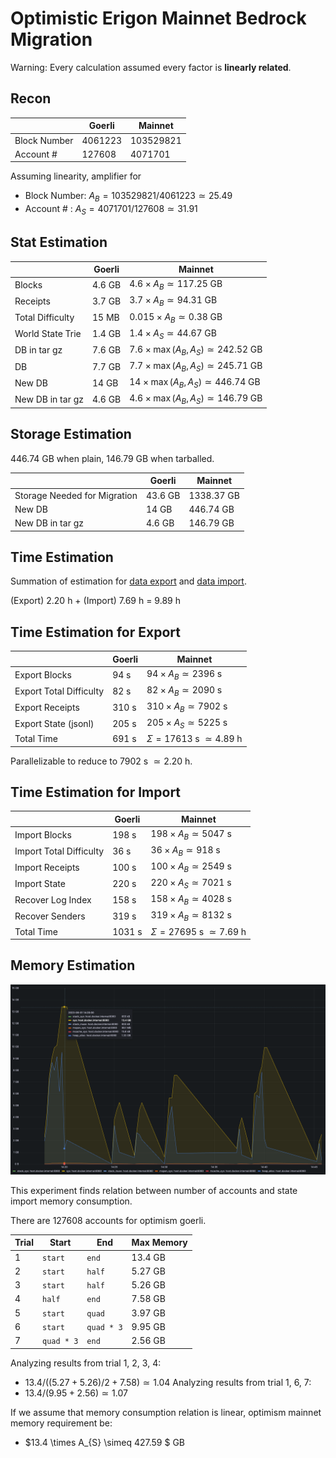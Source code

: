 # Optimistic Erigon Mainnet Bedrock Migration

Warning: Every calculation assumed every factor is **linearly related**.

## Recon

|   | Goerli | Mainnet |
|---|--------|---------|
| Block Number | $4061223$ | $103529821$ | 
| Account #    | $127608$ | $4071701$ |

Assuming linearity, amplifier for 
- Block Number: $A_{B} = 103529821 / 4061223 \simeq 25.49$
- Account #   : $A_{S} = 4071701 / 127608 \simeq 31.91$ 

## Stat Estimation 

|   | Goerli | Mainnet |
|---|--------|---------|
| Blocks           | $4.6$ GB | $4.6 \times A_{B} \simeq 117.25$ GB  | 
| Receipts         | $3.7$ GB | $3.7 \times A_{B} \simeq 94.31$ GB   |
| Total Difficulty | $15$ MB  | $0.015 \times A_{B} \simeq  0.38$ GB |
| World State Trie | $1.4$ GB | $1.4 \times A_{S} \simeq 44.67$ GB   |
| DB in tar gz     | $7.6$ GB | $7.6 \times \max{(A_{B}, A_{S})} \simeq 242.52$ GB | 
| DB               | $7.7$ GB | $7.7 \times \max{(A_{B}, A_{S})} \simeq 245.71$ GB |
| New DB           | $14$ GB  | $14 \times \max{(A_{B}, A_{S})} \simeq 446.74$ GB |
| New DB in tar gz | $4.6$ GB | $4.6 \times \max{(A_{B}, A_{S})} \simeq 146.79$  GB |

## Storage Estimation 

$446.74$ GB when plain, $146.79$ GB when tarballed.

|   | Goerli | Mainnet |
|---|--------|---------|
| Storage Needed for Migration      | $43.6$ GB | $1338.37$ GB |
| New DB           | $14$ GB  | $446.74$ GB |
| New DB in tar gz | $4.6$ GB | $146.79$ GB |

## Time Estimation

Summation of estimation for [data export](#time-estimation-for-export) and [data import](#time-estimation-for-import).

(Export) $2.20$ h + (Import) $7.69$ h = $9.89$ h

## Time Estimation for Export

|   | Goerli | Mainnet |
|---|--------|---------|
| Export Blocks           | $94$ s   | $94 \times A_{B} \simeq 2396$ s |
| Export Total Difficulty | $82$ s   | $82 \times A_{B} \simeq 2090$ s | 
| Export Receipts         | $310$ s  | $310 \times A_{B} \simeq 7902$ s |
| Export State (jsonl)    | $205$ s  | $205 \times A_{S} \simeq 5225$ s |
| Total Time              | $691$ s  | $\Sigma = 17613$ s $\simeq 4.89$ h |

Parallelizable to reduce to $7902$ s $\simeq 2.20$ h.

## Time Estimation for Import

|   | Goerli | Mainnet |
|---|--------|---------|
| Import Blocks           | $198$ s  | $198 \times A_{B} \simeq 5047$ s |
| Import Total Difficulty | $36$ s   | $36  \times A_{B} \simeq 918$ s |
| Import Receipts         | $100$ s  | $100 \times A_{B} \simeq 2549$ s |
| Import State            | $220$ s  | $220 \times A_{S} \simeq 7021$ s |
| Recover Log Index       | $158$ s  | $158 \times A_{B} \simeq 4028$ s |
| Recover Senders         | $319$ s  | $319 \times A_{B} \simeq 8132$ s |
| Total Time              | $1031$ s | $\Sigma = 27695$ s $\simeq 7.69$ h |

## Memory Estimation

![memory-evaluation-optimism-goerli](./assets/memory-evaluation-optimism-goerli.png)

This experiment finds relation between number of accounts and state import memory consumption.

There are $127608$ accounts for optimism goerli.

| Trial | Start | End | Max Memory |
|-------|-------|-----|------------|
| 1 | `start` | `end` | $13.4$ GB | 
| 2 | `start` | `half` | $5.27$ GB |
| 3 | `start` | `half` | $5.26$ GB |
| 4 | `half` | `end` | $7.58$ GB |
| 5 | `start` | `quad` | $3.97$ GB |
| 6 | `start` | `quad * 3` | $9.95$ GB |
| 7 | `quad * 3` | `end` | $2.56$ GB |

Analyzing results from trial 1, 2, 3, 4: 
- $13.4 / ((5.27 + 5.26) / 2 + 7.58) \simeq 1.04$
Analyzing results from trial 1, 6, 7: 
- $13.4 / (9.95 + 2.56) \simeq 1.07$

If we assume that memory consumption relation is linear, optimism mainnet memory requirement be:
- $13.4 \times A_{S} \simeq 427.59 $ GB
